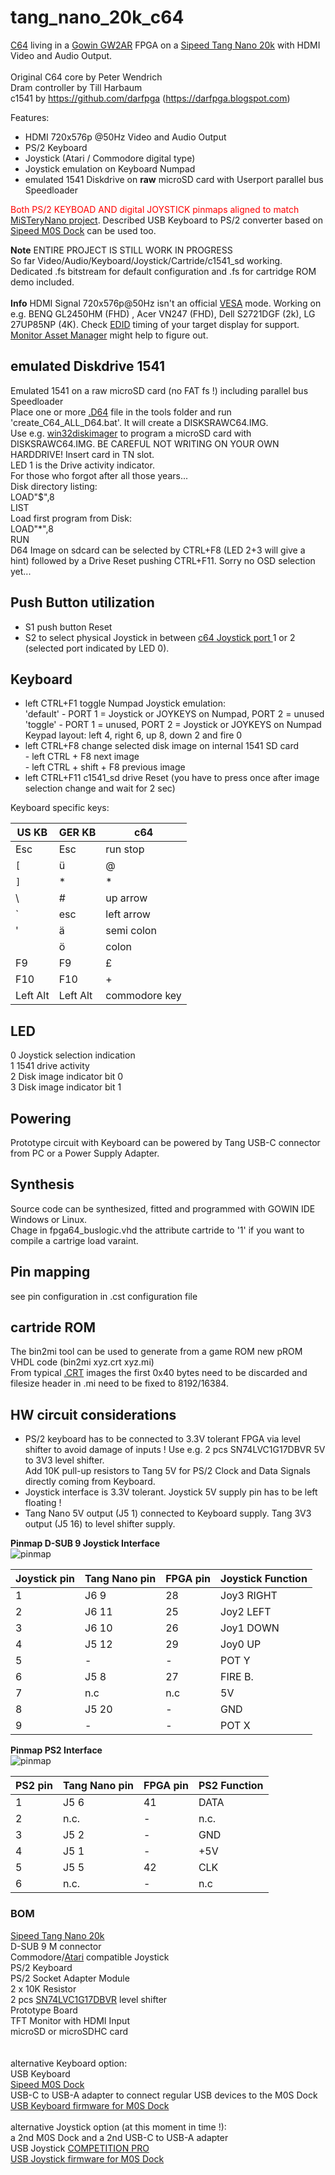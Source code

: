 # tang_nano_20k_c64
[C64](https://en.wikipedia.org/wiki/Commodore_64) living in a [Gowin GW2AR](https://www.gowinsemi.com/en/product/detail/38/) FPGA on a [Sipeed Tang Nano 20k](https://api.dl.sipeed.com/shareURL/TANG/Nano_20K) with HDMI Video and Audio Output.<br>
<br>
Original C64 core by Peter Wendrich<br>
Dram controller by Till Harbaum<br>
c1541 by https://github.com/darfpga (https://darfpga.blogspot.com)<br> 

Features:
* HDMI 720x576p @50Hz Video and Audio Output
* PS/2 Keyboard
* Joystick (Atari / Commodore digital type)<br>
* Joystick emulation on Keyboard Numpad<br>
* emulated 1541 Diskdrive on **raw** microSD card with Userport parallel bus Speedloader<br>

<font color="red">Both PS/2 KEYBOAD AND digital JOYSTICK pinmaps aligned to match</font> [MiSTeryNano project](https://github.com/harbaum/MiSTeryNano). Described USB Keyboard to PS/2 converter based on [Sipeed M0S Dock](https://wiki.sipeed.com/hardware/en/maixzero/m0s/m0s.html) can be used too. 

**Note** ENTIRE PROJECT IS STILL WORK IN PROGRESS</b>
<br>So far Video/Audio/Keyboard/Joystick/Cartride/c1541_sd working.<br>
Dedicated .fs bitstream for default configuration and .fs for cartridge ROM demo included.
<br><br>
**Info** HDMI Signal 720x576p@50Hz isn't an official [VESA](https://glenwing.github.io/docs/VESA-DMT-1.13.pdf) mode. Working on e.g. BENQ GL2450HM (FHD) , Acer VN247 (FHD), Dell S2721DGF (2k), LG 27UP85NP (4K). Check [EDID](https://en.wikipedia.org/wiki/Extended_Display_Identification_Data) timing of your target display for support. [Monitor Asset Manager](http://www.entechtaiwan.com/util/moninfo.shtm) might help to figure out.<br>

## emulated Diskdrive 1541
Emulated 1541 on a raw microSD card (no FAT fs !) including parallel bus Speedloader<br>
Place one or more [.D64](https://vice-emu.sourceforge.io/vice_toc.html#TOC405) file in the tools folder and run 'create_C64_ALL_D64.bat'. It will create a DISKSRAWC64.IMG.<br> Use e.g. [win32diskimager](https://sourceforge.net/projects/win32diskimager/) to program a microSD card with DISKSRAWC64.IMG. BE CAREFUL NOT WRITING ON YOUR OWN HARDDRIVE! Insert card in TN slot.<br>
LED 1 is the Drive activity indicator.<br> For those who forgot after all those years...<br>
Disk directory listing:<br>
LOAD"$",8<br>
LIST<br> 
Load first program from Disk:<br>
LOAD"*",8<br>
RUN<br>
D64 Image on sdcard can be selected by CTRL+F8 (LED 2+3 will give a hint) followed by a Drive Reset pushing CTRL+F11. Sorry no OSD selection yet...

## Push Button utilization
* S1 push button Reset<br>
* S2 to select physical Joystick in between [c64 Joystick port ](https://www.c64-wiki.com/wiki/Control_Port) 1 or 2 (selected port indicated by LED 0).<br>
## Keyboard 
* left CTRL+F1 toggle Numpad Joystick emulation:<br>
 	'default' - PORT 1 = Joystick or JOYKEYS on Numpad, PORT 2 = unused<br>
	'toggle' - PORT 1 = unused,            PORT 2 = Joystick or JOYKEYS on Numpad <br>
    Keypad layout: left 4, right 6, up 8, down 2 and fire 0
* left CTRL+F8 change selected disk image on internal 1541 SD card<br>
          - left CTRL + F8 next image<br>
          - left CTRL + shift + F8  previous image<br>
* left CTRL+F11 c1541_sd drive Reset (you have to press once after image selection change and wait for 2 sec) <br>

Keyboard specific keys:<br>

| US KB | GER KB | c64|
| ----------- | ---   | --------  |
| Esc                | Esc | run stop |
| <code>&#91;</code> | ü   | @ |
| <code>&#93;</code> | *   | * |
| \\ | #   | up arrow |
| ` | esc   | left arrow |
| ' | ä   | semi colon |
|  | ö   | colon |
| F9 | F9   | &pound; |
| F10 | F10   | + |
| Left Alt | Left Alt | commodore key |

## LED
0 Joystick selection indication<br>
1 1541 drive activity<br>
2 Disk image indicator bit 0<br>
3 Disk image indicator bit 1<br>

## Powering
Prototype circuit with Keyboard can be powered by Tang USB-C connector from PC or a Power Supply Adapter. 
## Synthesis
Source code can be synthesized, fitted and programmed with GOWIN IDE Windows or Linux.<br>
Chage in fpga64_buslogic.vhd the attribute cartride to '1' if you want to compile a cartrige load varaint.
## Pin mapping 
see pin configuration in .cst configuration file
## cartride ROM
The bin2mi tool can be used to generate from a game ROM new pROM VHDL code (bin2mi xyz.crt xyz.mi)<br>
From typical [.CRT](https://vice-emu.sourceforge.io/vice_17.html#SEC429) images the first 0x40 bytes need to be discarded and filesize header in .mi need to be fixed to 8192/16384.<br>
## HW circuit considerations
- PS/2 keyboard has to be connected to 3.3V tolerant FPGA via level shifter to avoid damage of inputs ! Use e.g. 2 pcs SN74LVC1G17DBVR 5V to 3V3 level shifter.<br> Add 10K pull-up resistors to Tang 5V for PS/2 Clock and Data Signals directly coming from Keyboard.
- Joystick interface is 3.3V tolerant. Joystick 5V supply pin has to be left floating !
- Tang Nano 5V output (J5 1) connected to Keyboard supply. Tang 3V3 output (J5 16) to level shifter supply.

**Pinmap D-SUB 9 Joystick Interface** <br>
![pinmap](\.assets/vic20-Joystick.png)

| Joystick pin | Tang Nano pin | FPGA pin | Joystick Function |
| ----------- | ---   | --------  | ----- |
| 1 | J6 9  | 28   | Joy3 RIGHT | 28 |
| 2 | J6 11  | 25 | Joy2 LEFT | 25 |
| 3 | J6 10 | 26 | Joy1 DOWN | 26 |
| 4 | J5 12 | 29 | Joy0 UP | 29 |
| 5 | - | - | POT Y | - |
| 6 | J5 8 | 27 | FIRE B.| 27 |
| 7 | n.c | n.c | 5V | - |
| 8 | J5 20 | - | GND | - |
| 9 | - | - | POT X | - |

**Pinmap PS2 Interface** <br>
![pinmap](\.assets/ps2conn.png)

| PS2 pin | Tang Nano pin | FPGA pin | PS2 Function |
| ----------- | ---   | --------  | ----- |
| 1 | J5 6 | 41   | DATA  |
| 2 | n.c. | - | n.c. |
| 3 | J5 2 | - | GND |
| 4 | J5 1 | - | +5V |
| 5 | J5 5| 42 | CLK |
| 6 | n.c. | - | n.c |

### BOM

[Sipeed Tang Nano 20k](https://api.dl.sipeed.com/shareURL/TANG/Nano%209K/1_Specification)<br> 
D-SUB 9 M connector<br> 
Commodore/[Atari](https://en.wikipedia.org/wiki/Atari_CX40_joystick) compatible Joystick<br>
PS/2 Keyboard<br>
PS/2 Socket Adapter Module<br>
2 x 10K Resistor<br>
2 pcs [SN74LVC1G17DBVR](http://www.ti.com/document-viewer/SN74LVC1G17/datasheet) level shifter<br>
Prototype Board<br>
TFT Monitor with HDMI Input<br>
microSD or microSDHC card<br>
<br>
<br>
alternative Keyboard option:<br>
USB Keyboard<br>
[Sipeed M0S Dock](https://wiki.sipeed.com/hardware/en/maixzero/m0s/m0s.html)<br>
USB-C to USB-A adapter to connect regular USB devices to the M0S Dock<br>
[USB Keyboard firmware for M0S Dock](https://github.com/harbaum/MiSTeryNano/tree/d61060803bd5839fd0dca355d45b596c87f65832/bl616)<br>
<br>
alternative Joystick option (at this moment in time !):<br>
a 2nd M0S Dock and a 2nd USB-C to USB-A adapter<br>
USB Joystick [COMPETITION PRO](https://www.speedlink.com/en/COMPETITION-PRO-EXTRA-USB-Joystick-black-red/SL-650212-BKRD)<br>
[USB Joystick firmware for M0S Dock](https://github.com/harbaum/Pacman-TangNano9k/tree/2b078bfd923d8f4e174b177ab0912dd4eef6a7f2/m0sdock_usb_joystick)
